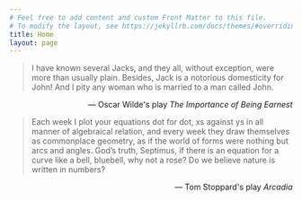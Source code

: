 ```yaml
---
# Feel free to add content and custom Front Matter to this file.
# To modify the layout, see https://jekyllrb.com/docs/themes/#overriding-theme-defaults
title: Home
layout: page
---
```

> I have known several Jacks, and they all, without exception, were more than usually plain. Besides, Jack is a notorious domesticity for John! And I pity any woman who is married to a man called John.
<p style = "text-align: right"> &mdash; Oscar Wilde's play <i>The Importance of Being Earnest</i></p>

>Each week I plot your equations dot for dot, xs against ys in all manner of algebraical relation, and every week they draw themselves as commonplace geometry, as if the world of forms were nothing but arcs and angles.  God’s truth, Septimus, if there is an equation for a curve like a bell, bluebell, why not a rose?  Do we believe nature is written in numbers?
<p style = "text-align: right"> &mdash; Tom Stoppard's play <i>Arcadia</i></p>
